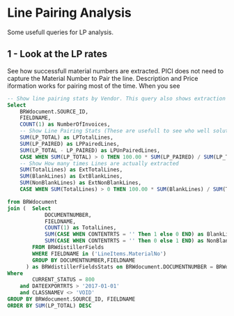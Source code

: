 <!-- TITLE: Line Pairing Analysis -->
<!-- SUBTITLE: A quick summary of Line Pairing Analysis -->

# Line Pairing Analysis
Some usefull queries for LP analysis.

## 1 - Look at the LP rates
See how successfull material numbers are extracted. PICI does not need to capture the Material Number to Pair the line. Description and Price iformation works for pairing most of the time. When you see 

```sql
-- Show line pairing stats by Vendor. This query also shows extraction rates. Low % of LP and High Blank rate is good indication to add some formats to BRWMAT table
Select 
	BRWdocument.SOURCE_ID,
	FIELDNAME,
	COUNT(1) as NumberOfInvoices,
	-- Show Line Pairing Stats (These are usefull to see who well solution pairs PO lines)
	SUM(LP_TOTAL) as LPTotalLines,
	SUM(LP_PAIRED) as LPPairedLines,
	SUM(LP_TOTAL - LP_PAIRED) as LPUnPairedLines,
	CASE WHEN SUM(LP_TOTAL) > 0 THEN 100.00 * SUM(LP_PAIRED) / SUM(LP_TOTAL) ELSE 100 END as LPPairedPercent,
	-- Show How many times Lines are actually extracted
	SUM(TotalLines) as ExtTotalLines,
	SUM(BlankLines) as ExtBlankLines,
	SUM(NonBlankLines) as ExtNonBlankLines,
	CASE WHEN SUM(TotalLines) > 0 THEN 100.00 * SUM(BlankLines) / SUM(TotalLines) ELSE 100 END as ExtBlankLinesPercent

from BRWdocument
join (	Select 
			DOCUMENTNUMBER,
			FIELDNAME,
			COUNT(1) as TotalLines,
			SUM(CASE WHEN CONTENTRTS = '' Then 1 else 0 END) as BlankLines,
			SUM(CASE WHEN CONTENTRTS = '' Then 0 else 1 END) as NonBlankLines
		FROM BRWdistillerFields
		WHERE FIELDNAME in ('LineItems.MaterialNo')
		GROUP BY DOCUMENTNUMBER,FIELDNAME
	  ) as BRWdistillerFieldsStats on BRWdocument.DOCUMENTNUMBER = BRWdistillerFieldsStats.DocumentNumber
Where 
		CURRENT_STATUS = 800
	and DATEEXPORTRTS > '2017-01-01' 
	and CLASSNAMEV <> 'VOID'  
GROUP BY BRWdocument.SOURCE_ID, FIELDNAME
ORDER BY SUM(LP_TOTAL) DESC

```
